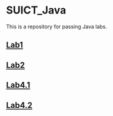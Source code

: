 # SUICT_Java
This is a repository for passing Java labs.
## [Lab1](https://github.com/SaogumiRonald/SUICT_Java/tree/main/Lab1)
## [Lab2](https://github.com/SaogumiRonald/SUICT_Java/tree/main/Lab2)
## [Lab4.1](https://github.com/SaogumiRonald/SUICT_Java/tree/main/Lab4-1)
## [Lab4.2](https://github.com/SaogumiRonald/SUICT_Java/tree/main/Lab4-2)
